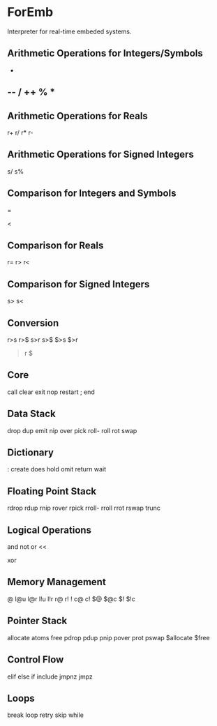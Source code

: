 # ForEmb
Interpreter for real-time embeded systems.

## Arithmetic Operations for Integers/Symbols

+
--
/
++
%
*
-

## Arithmetic Operations for Reals

r+
r/
r*
r-

## Arithmetic Operations for Signed Integers

s/
s%

## Comparison for Integers and Symbols

=
>
<

## Comparison for Reals

r=
r>
r<

## Comparison for Signed Integers

s>
s<

## Conversion

r>s
r>$
s>r
s>$
$>s
$>r
>r
>$

## Core

call
clear
exit
nop
restart
;
end

## Data Stack

drop
dup
emit
nip
over
pick
roll-
roll
rot
swap

## Dictionary

:
create
does
hold
omit
return
wait

## Floating Point Stack

rdrop
rdup
rnip
rover
rpick
rroll-
rroll
rrot
rswap
trunc

## Logical Operations

and
not
or
<<
>>
xor

## Memory Management

@
l@u
l@r
l!u
l!r
r@
r!
!
c@
c!
$@
$@c
$!
$!c

## Pointer Stack

allocate
atoms
free
pdrop
pdup
pnip
pover
prot
pswap
$allocate
$free

## Control Flow

elif
else
if
include
jmpnz
jmpz

## Loops

break
loop
retry
skip
while
